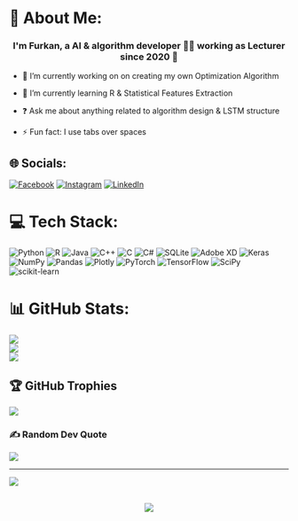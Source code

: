 # 💫 About Me:
### <div align="center">I'm Furkan, a AI & algorithm developer 👨‍💻 working as Lecturer since 2020 🚀</div>  
- 🔭 I’m currently working on on creating my own Optimization Algorithm  
  

- 🌱 I’m currently learning R & Statistical Features Extraction  
  

- ❓ Ask me about anything related to algorithm design & LSTM structure  
  

- ⚡ Fun fact: I use tabs over spaces



## 🌐 Socials:
[![Facebook](https://img.shields.io/badge/Facebook-%231877F2.svg?logo=Facebook&logoColor=white)](https://facebook.com/https://www.facebook.com/zfurkanbalci/) [![Instagram](https://img.shields.io/badge/Instagram-%23E4405F.svg?logo=Instagram&logoColor=white)](https://instagram.com/https://www.instagram.com/zfurkanbalci/) [![LinkedIn](https://img.shields.io/badge/LinkedIn-%230077B5.svg?logo=linkedin&logoColor=white)](https://linkedin.com/in/https://www.linkedin.com/in/zfurkanbalci/) 

# 💻 Tech Stack:
![Python](https://img.shields.io/badge/python-3670A0?style=for-the-badge&logo=python&logoColor=ffdd54) ![R](https://img.shields.io/badge/r-%23276DC3.svg?style=for-the-badge&logo=r&logoColor=white) ![Java](https://img.shields.io/badge/java-%23ED8B00.svg?style=for-the-badge&logo=java&logoColor=white) ![C++](https://img.shields.io/badge/c++-%2300599C.svg?style=for-the-badge&logo=c%2B%2B&logoColor=white) ![C](https://img.shields.io/badge/c-%2300599C.svg?style=for-the-badge&logo=c&logoColor=white) ![C#](https://img.shields.io/badge/c%23-%23239120.svg?style=for-the-badge&logo=c-sharp&logoColor=white) ![SQLite](https://img.shields.io/badge/sqlite-%2307405e.svg?style=for-the-badge&logo=sqlite&logoColor=white) ![Adobe XD](https://img.shields.io/badge/Adobe%20XD-470137?style=for-the-badge&logo=Adobe%20XD&logoColor=#FF61F6) ![Keras](https://img.shields.io/badge/Keras-%23D00000.svg?style=for-the-badge&logo=Keras&logoColor=white) ![NumPy](https://img.shields.io/badge/numpy-%23013243.svg?style=for-the-badge&logo=numpy&logoColor=white) ![Pandas](https://img.shields.io/badge/pandas-%23150458.svg?style=for-the-badge&logo=pandas&logoColor=white) ![Plotly](https://img.shields.io/badge/Plotly-%233F4F75.svg?style=for-the-badge&logo=plotly&logoColor=white) ![PyTorch](https://img.shields.io/badge/PyTorch-%23EE4C2C.svg?style=for-the-badge&logo=PyTorch&logoColor=white) ![TensorFlow](https://img.shields.io/badge/TensorFlow-%23FF6F00.svg?style=for-the-badge&logo=TensorFlow&logoColor=white) ![SciPy](https://img.shields.io/badge/SciPy-%230C55A5.svg?style=for-the-badge&logo=scipy&logoColor=%white) ![scikit-learn](https://img.shields.io/badge/scikit--learn-%23F7931E.svg?style=for-the-badge&logo=scikit-learn&logoColor=white)
# 📊 GitHub Stats:
![](https://github-readme-stats.vercel.app/api?username=zfurkanbalci&theme=dracula&hide_border=false&include_all_commits=true&count_private=true)<br/>
![](https://github-readme-streak-stats.herokuapp.com/?user=zfurkanbalci&theme=dracula&hide_border=false)<br/>
![](https://github-readme-stats.vercel.app/api/top-langs/?username=zfurkanbalci&theme=dracula&hide_border=false&include_all_commits=true&count_private=true&layout=compact)

## 🏆 GitHub Trophies
![](https://github-profile-trophy.vercel.app/?username=zfurkanbalci&theme=radical&no-frame=false&no-bg=true&margin-w=4)

### ✍️ Random Dev Quote
![](https://quotes-github-readme.vercel.app/api?type=horizontal&theme=gruvbox)

---
[![](https://visitcount.itsvg.in/api?id=zfurkanbalci&icon=0&color=0)](https://visitcount.itsvg.in)

<br/>  

<div align="center"><img src="https://spotify-github-profile.vercel.app/api/view?uid=21lapqhoqmhxupdefz77d5lta&cover_image=true&theme=default&show_offline=false&background_color=121212&interchange=false" /></div>  

<br/>  
<!-- Proudly created with GPRM ( https://gprm.itsvg.in ) -->
